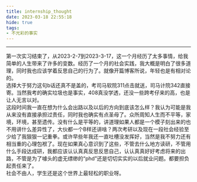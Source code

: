 ```yaml
---
title: internship_thought
date: 2023-03-18 22:55:18
hide: true
tags: 
- 不光彩的事实
---
```

***
第一次实习结束了，从2023-2-7到2023-3-17，这一个月经历了太多事情，给我简单的人生带来了许多的变数。经历了一个月的社会实践，我大概是明白了很多道理，同时我也应该学着反思自己的行为了。就像开篇博客所说，年轻也是有相对论的。   
选择大于努力这句b话还真不是盖的，考司马软院311点击就送，司马计院342直接寄。当然我考的确实垃圾也是事实，408真没学透，还没一些跨考仔来的高，也是让人无言以对。    
这段时间我一直在想为什么会出路以及以后的方向到底该怎么样？我认为可能是我从来没有直接承担过责任，同时我也确实有点圣母了。众所周知人生而不平等，家境，环境，甚至遗传。没有什么是平等的，讲道理如果人都是一个模子刻出来的也不用讲什么差异性了，大伙都一个B样还讲啥？两次考研以及现在一段社会经验至少给了我狠狠一记重拳。或许早些年我还一直吐槽没发挥好，当然是我不努力还有相当重的心理包袱了。现在如果真心意识到了这些，不管去什么地方读研，不管用什么手段达成研，我都应该认认真真反思反思自己，认认真真好好考虑将来的出路，不管是为了噱头的虚无缥缈的“phd”还是切切实实的以后就业问题。都要担负起责任来了。    
社会不由人，学生还是这个世界上最轻松的职业呀。
